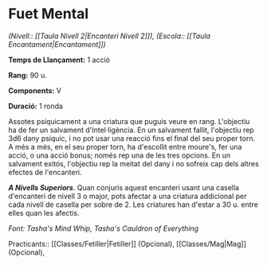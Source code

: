# Fuet Mental

*(Nivell:: [[Taula Nivell 2|Encanteri Nivell 2]]), (Escola:: [[Taula Encantament|Encantament]])*

**Temps de Llançament:** 1 acció

**Rang:** 90 u.

**Components:** V

**Duració:** 1 ronda

Assotes psíquicament a una criatura que puguis veure en rang. L'objectiu ha de fer un salvament d'Intel·ligència. En un salvament fallit, l'objectiu rep 3d6 dany psíquic, i no pot usar una reacció fins el final del seu proper torn. A més a més, en el seu proper torn, ha d'escollit entre moure's, fer una acció, o una acció bonus; només rep una de les tres opcions. En un salvament exitós, l'objectiu rep la meitat del dany i no sofreix cap dels altres efectes de l'encanteri.

***A Nivells Superiors***. Quan conjuris aquest encanteri usant una casella d'encanteri de nivell 3 o major, pots afectar a una criatura addicional per cada nivell de casella per sobre de 2. Les criatures han d'estar a 30 u. entre elles quan les afectis.


*Font: Tasha's Mind Whip, Tasha's Cauldron of Everything*



Practicants:: [[Classes/Fetiller|Fetiller]] (Opcional), [[Classes/Mag|Mag]] (Opcional),